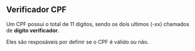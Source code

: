 ## Verificador CPF

Um CPF possui o total de 11 dígitos, sendo os dois ultimos (-xx) chamados de <strong>dígito verificador</strong>.

Eles são resposáveis por definir se o CPF é válido ou não.
